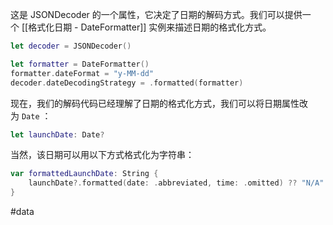 这是 JSONDecoder 的一个属性，它决定了日期的解码方式。我们可以提供一个 [[格式化日期 - DateFormatter]] 实例来描述日期的格式化方式。

```swift
let decoder = JSONDecoder()

let formatter = DateFormatter()
formatter.dateFormat = "y-MM-dd"
decoder.dateDecodingStrategy = .formatted(formatter)
```

现在，我们的解码代码已经理解了日期的格式化方式，我们可以将日期属性改为 `Date` ：

```swift
let launchDate: Date?
```

当然，该日期可以用以下方式格式化为字符串：

```swift
var formattedLaunchDate: String {
    launchDate?.formatted(date: .abbreviated, time: .omitted) ?? "N/A"
}
```

#data 